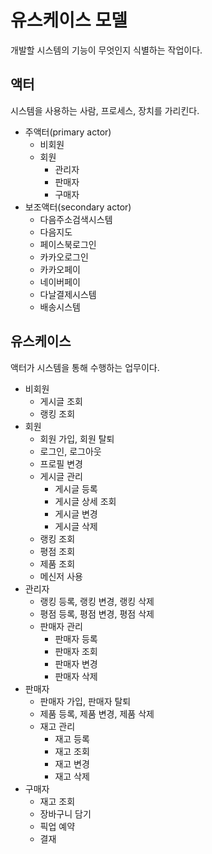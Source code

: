 # 유스케이스 모델

개발할 시스템의 기능이 무엇인지 식별하는 작업이다.

## 액터

시스템을 사용하는 사람, 프로세스, 장치를 가리킨다.

- 주액터(primary actor)
    - 비회원
    - 회원
        - 관리자
        - 판매자
        - 구매자
- 보조액터(secondary actor)
    - 다음주소검색시스템
    - 다음지도
    - 페이스북로그인
    - 카카오로그인
    - 카카오페이
    - 네이버페이
    - 다날결제시스템
    - 배송시스템

## 유스케이스

액터가 시스템을 통해 수행하는 업무이다.

- 비회원
    - 게시글 조회
    - 랭킹 조회
- 회원
    - 회원 가입, 회원 탈퇴
    - 로그인, 로그아웃
    - 프로필 변경
    - 게시글 관리
        - 게시글 등록
        - 게시글 상세 조회
        - 게시글 변경
        - 게시글 삭제
    - 랭킹 조회
    - 평점 조회
    - 제품 조회
    - 메신저 사용
- 관리자
    - 랭킹 등록, 랭킹 변경, 랭킹 삭제
    - 평점 등록, 평점 변경, 평점 삭제
    - 판매자 관리
        - 판매자 등록
        - 판매자 조회
        - 판매자 변경
        - 판매자 삭제
- 판매자
    - 판매자 가입, 판매자 탈퇴
    - 제품 등록, 제품 변경, 제품 삭제
    - 재고 관리
        - 재고 등록
        - 재고 조회
        - 재고 변경
        - 재고 삭제
- 구매자
    - 재고 조회
    - 장바구니 담기
    - 픽업 예약
    - 결재